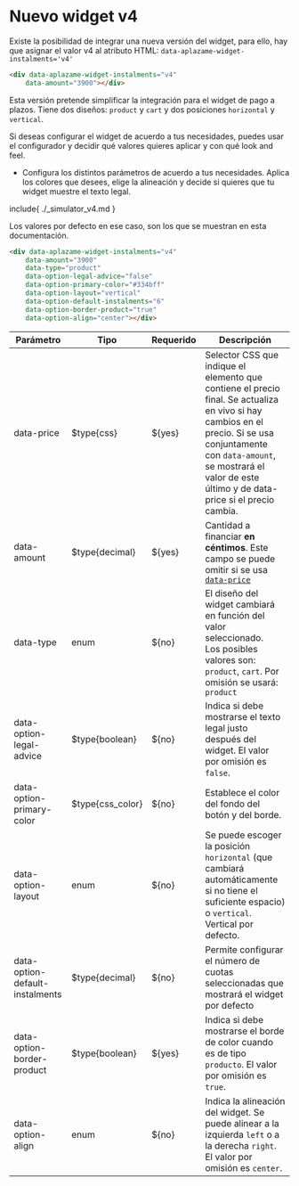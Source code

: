 # Nuevo widget v4

Existe la posibilidad de integrar una nueva versión del widget, para ello, hay que asignar el valor v4 al atributo HTML: `data-aplazame-widget-instalments='v4'`

```html
<div data-aplazame-widget-instalments="v4"
    data-amount="3900"></div>
```
Esta versión pretende simplificar la integración para el widget de pago a plazos. Tiene dos diseños: `product` y `cart` y dos posiciones `horizontal` y `vertical`.

<aside class="notice">Si deseas configurar el widget de acuerdo a tus necesidades, puedes usar el configurador y decidir qué valores quieres aplicar y con qué look and feel.</aside>

- Configura los distintos parámetros de acuerdo a tus necesidades. Aplica los colores que desees, elige la alineación y decide si quieres que tu widget muestre el texto legal.

include{ ./_simulator_v4.md }

<aside class="notice">Los valores por defecto en ese caso, son los que se muestran en esta documentación.</aside>

``` html
<div data-aplazame-widget-instalments="v4"
    data-amount="3900"
    data-type="product"
    data-option-legal-advice="false"
    data-option-primary-color="#334bff"
    data-option-layout="vertical"
    data-option-default-instalments="6"
    data-option-border-product="true"
    data-option-align="center"></div>
```

|<Translate id="table.parameter">Parámetro</Translate> | <Translate id="table.type">Tipo</Translate> | <Translate id="table.required">Requerido</Translate> | <Translate id="table.description">Descripción</Translate>|
|---------|---------|---------|---------|
|data-price | $type{css} | ${yes} | Selector CSS que indique el elemento que contiene el precio final. Se actualiza en vivo si hay cambios en el precio. Si se usa conjuntamente con `data-amount`, se mostrará el valor de este último y de data-price si el precio cambia.
|data-amount | $type{decimal} | ${yes} | Cantidad a financiar **en céntimos**. Este campo se puede omitir si se usa [`data-price`](#precio-variable)
|data-type | enum | ${no} | El diseño del widget cambiará en función del valor seleccionado. <br/>Los posibles valores son: `product`, `cart`. Por omisión se usará: `product`
|data-option-legal-advice | $type{boolean} | ${no} | Indica si debe mostrarse el texto legal justo después del widget. El valor por omisión es `false`.
|data-option-primary-color | $type{css_color} | ${no} | Establece el color del fondo del botón y del borde.
|data-option-layout | enum | ${no} | Se puede escoger la posición `horizontal` (que cambiará automáticamente si no tiene el suficiente espacio) o `vertical`. Vertical por defecto.
|data-option-default-instalments | $type{decimal} | ${no} | Permite configurar el número de cuotas seleccionadas que mostrará el widget por defecto
|data-option-border-product | $type{boolean} | ${yes} | Indica si debe mostrarse el borde de color cuando es de tipo `producto`. El valor por omisión es `true`.
|data-option-align | enum | ${no} | Indica la alineación del widget. Se puede alinear a la izquierda `left` o a la derecha `right`. El valor por omisión es `center`.